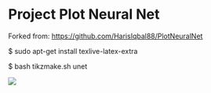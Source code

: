 # Project Plot Neural Net  

Forked from: https://github.com/HarisIqbal88/PlotNeuralNet  

$ sudo apt-get install texlive-latex-extra  

$ bash tikzmake.sh unet  

<img src=https://github.com/RubensZimbres/Repo-2019/blob/master/Plot-Neural-Net/latex.png>

